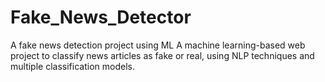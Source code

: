 # Fake_News_Detector
A fake news detection project using ML
A machine learning-based web project to classify news articles as fake or real, using NLP techniques and multiple classification models.

